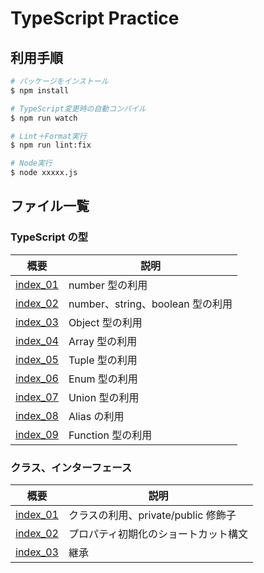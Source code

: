# TypeScript Practice

## 利用手順

```bash
# パッケージをインストール
$ npm install

# TypeScript変更時の自動コンパイル
$ npm run watch

# Lint＋Format実行
$ npm run lint:fix

# Node実行
$ node xxxxx.js
```

## ファイル一覧

### TypeScript の型

| 概要                                  | 説明                             |
| ------------------------------------- | -------------------------------- |
| [index_01](/src/section2/index_01.ts) | number 型の利用                  |
| [index_02](/src/section2/index_02.ts) | number、string、boolean 型の利用 |
| [index_03](/src/section2/index_03.ts) | Object 型の利用                  |
| [index_04](/src/section2/index_04.ts) | Array 型の利用                   |
| [index_05](/src/section2/index_05.ts) | Tuple 型の利用                   |
| [index_06](/src/section2/index_06.ts) | Enum 型の利用                    |
| [index_07](/src/section2/index_07.ts) | Union 型の利用                   |
| [index_08](/src/section2/index_08.ts) | Alias の利用                     |
| [index_09](/src/section2/index_09.ts) | Function 型の利用                |

### クラス、インターフェース

| 概要                                  | 説明                                 |
| ------------------------------------- | ------------------------------------ |
| [index_01](/src/section4/index_01.ts) | クラスの利用、private/public 修飾子  |
| [index_02](/src/section4/index_02.ts) | プロパティ初期化のショートカット構文 |
| [index_03](/src/section4/index_03.ts) | 継承                                 |
